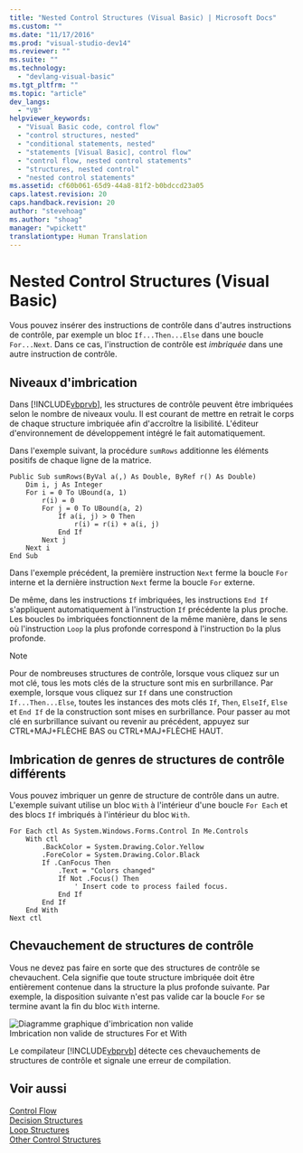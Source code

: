 ```yaml
---
title: "Nested Control Structures (Visual Basic) | Microsoft Docs"
ms.custom: ""
ms.date: "11/17/2016"
ms.prod: "visual-studio-dev14"
ms.reviewer: ""
ms.suite: ""
ms.technology: 
  - "devlang-visual-basic"
ms.tgt_pltfrm: ""
ms.topic: "article"
dev_langs: 
  - "VB"
helpviewer_keywords: 
  - "Visual Basic code, control flow"
  - "control structures, nested"
  - "conditional statements, nested"
  - "statements [Visual Basic], control flow"
  - "control flow, nested control statements"
  - "structures, nested control"
  - "nested control statements"
ms.assetid: cf60b061-65d9-44a8-81f2-b0bdccd23a05
caps.latest.revision: 20
caps.handback.revision: 20
author: "stevehoag"
ms.author: "shoag"
manager: "wpickett"
translationtype: Human Translation
---
```

# Nested Control Structures (Visual Basic)
Vous pouvez insérer des instructions de contrôle dans d'autres instructions de contrôle, par exemple un bloc `If...Then...Else` dans une boucle `For...Next`.  Dans ce cas, l'instruction de contrôle est *imbriquée* dans une autre instruction de contrôle.  
  
## Niveaux d'imbrication  
 Dans [!INCLUDE[vbprvb](../../../../csharp/programming-guide/concepts/linq/includes/vbprvb_md.md)], les structures de contrôle peuvent être imbriquées selon le nombre de niveaux voulu.  Il est courant de mettre en retrait le corps de chaque structure imbriquée afin d'accroître la lisibilité.  L'éditeur d'environnement de développement intégré le fait automatiquement.  
  
 Dans l'exemple suivant, la procédure `sumRows` additionne les éléments positifs de chaque ligne de la matrice.  
  
```  
Public Sub sumRows(ByVal a(,) As Double, ByRef r() As Double)  
    Dim i, j As Integer  
    For i = 0 To UBound(a, 1)  
        r(i) = 0  
        For j = 0 To UBound(a, 2)  
            If a(i, j) > 0 Then  
                r(i) = r(i) + a(i, j)  
            End If  
        Next j  
    Next i  
End Sub  
```  
  
 Dans l'exemple précédent, la première instruction `Next` ferme la boucle `For` interne et la dernière instruction `Next` ferme la boucle `For` externe.  
  
 De même, dans les instructions `If` imbriquées, les instructions `End If` s'appliquent automatiquement à l'instruction `If` précédente la plus proche.  Les boucles `Do` imbriquées fonctionnent de la même manière, dans le sens où l'instruction `Loop` la plus profonde correspond à l'instruction `Do` la plus profonde.  
  
> [!NOTE]
>  Pour de nombreuses structures de contrôle, lorsque vous cliquez sur un mot clé, tous les mots clés de la structure sont mis en surbrillance.  Par exemple, lorsque vous cliquez sur `If` dans une construction `If...Then...Else`, toutes les instances des mots clés `If`, `Then`, `ElseIf`, `Else` et  `End If` de la construction sont mises en surbrillance.  Pour passer au mot clé en surbrillance suivant ou revenir au précédent, appuyez sur CTRL\+MAJ\+FLÈCHE BAS ou CTRL\+MAJ\+FLÈCHE HAUT.  
  
## Imbrication de genres de structures de contrôle différents  
 Vous pouvez imbriquer un genre de structure de contrôle dans un autre.  L'exemple suivant utilise un bloc `With` à l'intérieur d'une boucle `For Each` et des blocs `If` imbriqués à l'intérieur du bloc `With`.  
  
```  
For Each ctl As System.Windows.Forms.Control In Me.Controls  
    With ctl  
        .BackColor = System.Drawing.Color.Yellow  
        .ForeColor = System.Drawing.Color.Black  
        If .CanFocus Then  
            .Text = "Colors changed"  
            If Not .Focus() Then  
                ' Insert code to process failed focus.  
            End If  
        End If  
    End With  
Next ctl  
```  
  
## Chevauchement de structures de contrôle  
 Vous ne devez pas faire en sorte que des structures de contrôle se chevauchent.  Cela signifie que toute structure imbriquée doit être entièrement contenue dans la structure la plus profonde suivante.  Par exemple, la disposition suivante n'est pas valide car la boucle `For` se termine avant la fin du bloc `With` interne.  
  
 ![Diagramme graphique d'imbrication non valide](../../../../visual-basic/programming-guide/language-features/control-flow/media/nestexampleinvalid.png "NestExampleInvalid")  
Imbrication non valide de structures For et With  
  
 Le compilateur [!INCLUDE[vbprvb](../../../../csharp/programming-guide/concepts/linq/includes/vbprvb_md.md)] détecte ces chevauchements de structures de contrôle et signale une erreur de compilation.  
  
## Voir aussi  
 [Control Flow](../../../../visual-basic/programming-guide/language-features/control-flow/index.md)   
 [Decision Structures](../../../../visual-basic/programming-guide/language-features/control-flow/decision-structures.md)   
 [Loop Structures](../../../../visual-basic/programming-guide/language-features/control-flow/loop-structures.md)   
 [Other Control Structures](../../../../visual-basic/programming-guide/language-features/control-flow/other-control-structures.md)